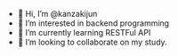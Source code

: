 - 👋 Hi, I’m @kanzakijun
- 👀 I’m interested in backend programming
- 🌱 I’m currently learning RESTFul API
- 💞️ I’m looking to collaborate on my study.
<!-- - 📫 How to reach me ... -->

<!---
kanzakijun/kanzakijun is a ✨ special ✨ repository because its `README.md` (this file) appears on your GitHub profile.
You can click the Preview link to take a look at your changes.
--->
